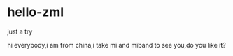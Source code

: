 # hello-zml
just a try

hi everybody,i am from china,i take mi and miband to see you,do you like it?
